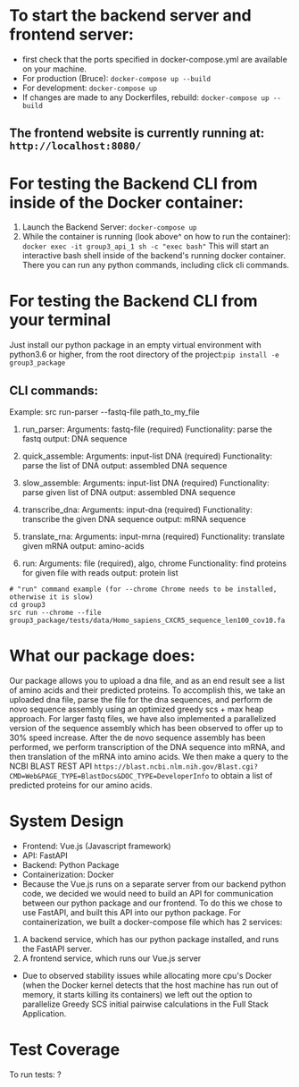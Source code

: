# To start the backend server and frontend server:
- first check that the ports specified in docker-compose.yml are available on your machine.
- For production (Bruce): ```docker-compose up --build``` 
- For development: ```docker-compose up```
- If changes are made to any Dockerfiles, rebuild:  ```docker-compose up --build```
## The frontend website is currently running at: ```http://localhost:8080/```

# For testing the Backend CLI from inside of the Docker container:
1. Launch the Backend Server: ```docker-compose up```
2. While the container is running (look above^ on how to run the container):
```docker exec -it group3_api_1 sh -c "exec bash"``` 
This will start an interactive bash shell inside of the backend's running docker container. There you can run any python commands, including click cli commands.
# For testing the Backend CLI from your terminal
Just install our python package in an empty virtual environment with python3.6 or higher, 
from the root directory of the project:```pip install -e group3_package```

## CLI commands:
Example: src run-parser --fastq-file path_to_my_file
1. run_parser:
Arguments: fastq-file (required)
Functionality: parse the fastq
output: DNA sequence

2. quick_assemble:
Arguments: input-list DNA (required)
Functionality: parse the list of DNA
output: assembled DNA sequence


3. slow_assemble:
Arguments: input-list DNA (required)
Functionality: parse given list of DNA
output: assembled DNA sequence


4. transcribe_dna:
Arguments: input-dna (required)
Functionality: transcribe the given DNA sequence
output: mRNA sequence

5. translate_rna:
Arguments: input-mrna (required)
Functionality: translate given mRNA
output: amino-acids

6. run:
Arguments: file (required), algo, chrome
Functionality: find proteins for given file with reads
output: protein list
```
# "run" command example (for --chrome Chrome needs to be installed, otherwise it is slow)
cd group3
src run --chrome --file group3_package/tests/data/Homo_sapiens_CXCR5_sequence_len100_cov10.fa
```

# What our package does:
Our package allows you to upload a dna file, and as an end result see a list of amino acids and their predicted proteins. To accomplish this, we
take an uploaded dna file, parse the file for the dna sequences, and perform de novo sequence assembly using an optimized greedy scs + max heap approach.
For larger fastq files, we have also implemented a parallelized version of the sequence assembly which has been observed to offer up to 30% speed increase.
After the de novo sequence assembly has been performed, we perform transcription of the DNA sequence into mRNA, and then translation of the mRNA into
amino acids. We then make a query to the NCBI BLAST REST API ```https://blast.ncbi.nlm.nih.gov/Blast.cgi?CMD=Web&PAGE_TYPE=BlastDocs&DOC_TYPE=DeveloperInfo```
to obtain a list of predicted proteins for our amino acids.

# System Design
- Frontend: Vue.js (Javascript framework)
- API: FastAPI
- Backend: Python Package
- Containerization: Docker
- Because the Vue.js runs on a separate server from our backend python code, we decided we would need to build an API for communication between our python
package and our frontend. To do this we chose to use FastAPI, and built this API into our python package. For containerization, we built a docker-compose file
which has 2 services:
1. A backend service, which has our python package installed, and runs the FastAPI server.
2. A frontend service, which runs our Vue.js server
- Due to observed stability issues while allocating more cpu's Docker (when the Docker kernel detects that the host machine has run out of memory, it starts killing its containers)
we left out the option to parallelize Greedy SCS initial pairwise calculations in the Full Stack Application. 


# Test Coverage
To run tests: ?


